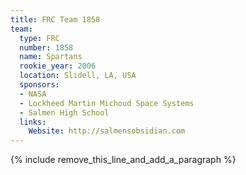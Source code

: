 ```yaml
---
title: FRC Team 1858
team:
  type: FRC
  number: 1858
  name: Spartans
  rookie_year: 2006
  location: Slidell, LA, USA
  sponsors:
  - NASA
  - Lockheed Martin Michoud Space Systems
  - Salmen High School
  links:
    Website: http://salmensobsidian.com
---
```


{% include remove_this_line_and_add_a_paragraph %}